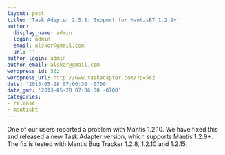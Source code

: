 ```yaml
---
layout: post
title: 'Task Adapter 2.5.1: Support for MantisBT 1.2.9+'
author:
  display_name: admin
  login: admin
  email: alskor@gmail.com
  url: ''
author_login: admin
author_email: alskor@gmail.com
wordpress_id: 562
wordpress_url: http://www.taskadapter.com/?p=562
date: '2013-05-28 07:06:30 -0700'
date_gmt: '2013-05-28 07:06:30 -0700'
categories:
- release
- mantisbt
---
```

<p>One of our users reported a problem with Mantis 1.2.10. We have fixed this and released a new Task Adapter version, which supports Mantis 1.2.9+. The fix is tested with Mantis Bug Tracker 1.2.8, 1.2.10 and 1.2.15.</p>
<p>&nbsp;</p>
